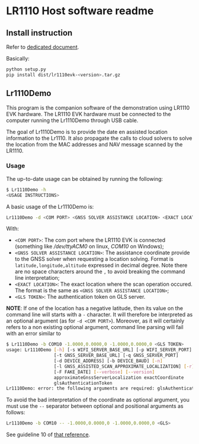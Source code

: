 # LR1110 Host software readme

## Install instruction

Refer to [dedicated document](host/doc/install_instructions.md).

Basically:

```bash
python setup.py
pip install dist/lr1110evk-<version>.tar.gz
```

## Lr1110Demo

This program is the companion software of the demonstration using LR1110 EVK hardware.
The LR1110 EVK hardware must be connected to the computer running the Lr1110Demo through USB cable.

The goal of Lr1110Demo is to provide the date en assisted location information to the Lr1110.
It also propagate the calls to cloud solvers to solve the location from the MAC addresses and NAV message scanned by the LR1110.

### Usage

The up-to-date usage can be obtained by running the following:

```bash
$ Lr1110Demo -h
<USAGE INSTRUCTIONS>
```

A basic usage of the Lr1110Demo is:

```bash
Lr1110Demo -d <COM PORT> <GNSS SOLVER ASSISTANCE LOCATION> <EXACT LOCATION> <GLS TOKEN>
```

With:

- `<COM PORT>`: The com port where the LR1110 EVK is connected (something like */dev/ttyACM0* on linux, *COM10* on Windows);
- `<GNSS SOLVER ASSISTANCE LOCATION>`: The assistance coordinate provide to the GNSS solver when requesting a location solving. Format is `latitude,longitude,altitude` expressed in decimal degree. Note there are no space characters around the `,` to avoid breaking the command line interpretation;
- `<EXACT LOCATION>`: The exact location where the scan operation occured. The format is the same as `<GNSS SOLVER ASSISTANCE LOCATION>`;
- `<GLS TOKEN>`: The authentication token on GLS server.

**NOTE**: If one of the location has a negative latitude, then its value on the command line will starts with a `-` character. It will therefore be interpreted as an optional argument (as for `-d <COM PORT>`). Moreover, as it will certainly refers to a non existing optional argument, command line parsing will fail with an error similar to

```bash
$ Lr1110Demo -b COM10 -1.0000,0.0000,0 -1.0000,0.0000,0 <GLS TOKEN>
usage: Lr1110Demo [-h] [-s WIFI_SERVER_BASE_URL] [-p WIFI_SERVER_PORT]
                  [-t GNSS_SERVER_BASE_URL] [-q GNSS_SERVER_PORT]
                  [-d DEVICE_ADDRESS] [-b DEVICE_BAUD] [-n]
                  [-l GNSS_ASSISTED_SCAN_APPROXIMATE_LOCALIZATION] [-r]
                  [-F FAKE_DATE] [--verbose] [--version]
                  approximateGnssServerLocalization exactCoordinate
                  glsAuthenticationToken
Lr1110Demo: error: the following arguments are required: glsAuthenticationToken
```

To avoid the bad interpretation of the coordinate as optional argument, you must use the `--` separator between optional and positional arguments as follows:

```bash
Lr1110Demo -b COM10 -- -1.0000,0.0000,0 -1.0000,0.0000,0 <GLS>
```

See guideline 10 of [that reference](https://pubs.opengroup.org/onlinepubs/9699919799/basedefs/V1_chap12.html).